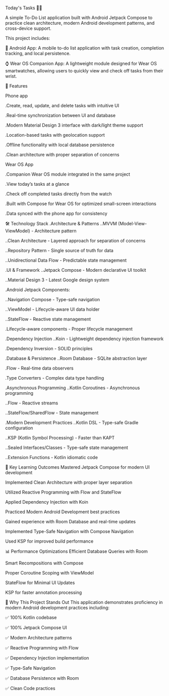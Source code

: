 Today's Tasks 📱✅

A simple To-Do List application built with Android Jetpack Compose to practice clean architecture, modern Android development patterns, and cross-device support.

This project includes:

📱 Android App: A mobile to-do list application with task creation, completion tracking, and local persistence.

⌚ Wear OS Companion App: A lightweight module designed for Wear OS smartwatches, allowing users to quickly view and check off tasks from their wrist.

🚀 Features

Phone app

.Create, read, update, and delete tasks with intuitive UI

.Real-time synchronization between UI and database

.Modern Material Design 3 interface with dark/light theme support

.Location-based tasks with geolocation support

.Offline functionality with local database persistence

.Clean architecture with proper separation of concerns

Wear OS App

.Companion Wear OS module integrated in the same project

.View today’s tasks at a glance

.Check off completed tasks directly from the watch

.Built with Compose for Wear OS for optimized small-screen interactions

.Data synced with the phone app for consistency

🛠️ Technology Stack
.Architecture & Patterns
..MVVM (Model-View-ViewModel) - Architecture pattern

..Clean Architecture - Layered approach for separation of concerns

..Repository Pattern - Single source of truth for data

..Unidirectional Data Flow - Predictable state management

.UI & Framework
..Jetpack Compose - Modern declarative UI toolkit

..Material Design 3 - Latest Google design system

.Android Jetpack Components:

..Navigation Compose - Type-safe navigation

..ViewModel - Lifecycle-aware UI data holder

..StateFlow - Reactive state management

.Lifecycle-aware components - Proper lifecycle management

.Dependency Injection
..Koin - Lightweight dependency injection framework

.Dependency Inversion - SOLID principles

.Database & Persistence
..Room Database - SQLite abstraction layer

.Flow - Real-time data observers

.Type Converters - Complex data type handling

.Asynchronous Programming
..Kotlin Coroutines - Asynchronous programming

..Flow - Reactive streams

..StateFlow/SharedFlow - State management

.Modern Development Practices
..Kotlin DSL - Type-safe Gradle configuration

..KSP (Kotlin Symbol Processing) - Faster than KAPT

..Sealed Interfaces/Classes - Type-safe state management

..Extension Functions - Kotlin idiomatic code

🎯 Key Learning Outcomes
Mastered Jetpack Compose for modern UI development

Implemented Clean Architecture with proper layer separation

Utilized Reactive Programming with Flow and StateFlow

Applied Dependency Injection with Koin

Practiced Modern Android Development best practices

Gained experience with Room Database and real-time updates

Implemented Type-Safe Navigation with Compose Navigation

Used KSP for improved build performance

📊 Performance Optimizations
Efficient Database Queries with Room

Smart Recompositions with Compose

Proper Coroutine Scoping with ViewModel

StateFlow for Minimal UI Updates

KSP for faster annotation processing

🌟 Why This Project Stands Out
This application demonstrates proficiency in modern Android development practices including:

✅ 100% Kotlin codebase

✅ 100% Jetpack Compose UI

✅ Modern Architecture patterns

✅ Reactive Programming with Flow

✅ Dependency Injection implementation

✅ Type-Safe Navigation

✅ Database Persistence with Room

✅ Clean Code practices
